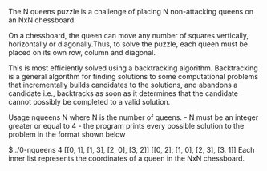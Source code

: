The N queens puzzle is a challenge of placing N non-attacking queens on an NxN chessboard.

On a chessboard, the queen can move any number of squares vertically, horizontally or diagonally.Thus, to solve the puzzle, each queen must be placed on its own row, column and diagonal.

This is most efficiently solved using a backtracking algorithm. Backtracking is a general algorithm for finding solutions to some computational problems that incrementally builds candidates to the solutions, and abandons a candidate i.e., backtracks as soon as it determines that the candidate cannot possibly be completed to a valid solution.

Usage
nqueens N where N is the number of queens. - N must be an integer greater or equal to 4 - the program prints every possible solution to the problem in the format shown below

$ ./0-nqueens 4
[[0, 1], [1, 3], [2, 0], [3, 2]]
[[0, 2], [1, 0], [2, 3], [3, 1]]
Each inner list represents the coordinates of a queen in the NxN chessboard.
